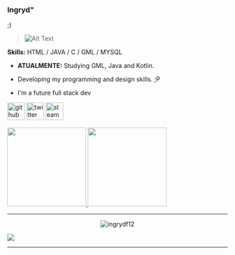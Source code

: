 ### Ingryd"
;) 
> ![Alt Text](https://img.wattpad.com/dd318f308497513f70414e2e71fd8f81431abaea/68747470733a2f2f73332e616d617a6f6e6177732e636f6d2f776174747061642d6d656469612d736572766963652f53746f7279496d6167652f6956456a634d354c5270573875413d3d2d313238373733393136372e313732386563353064326666353365653133343733333432303134332e676966)



<b>Skills:</b> HTML / JAVA / C / GML / MYSQL

- <b> ATUALMENTE:</b> Studying GML, Java and Kotlin.

- Developing my programming and design skills. ;P
- I'm a future full stack dev

[<img src='https://raphaelbrodrigues.github.io/images/git.png' alt='github' height='40'>](https://github.com/ingrydf12)  [<img src='https://icon-library.com/images/twitter-icon-png-white/twitter-icon-png-white-12.jpg' alt='twitter' height='40'>](https://twitter.com/ingrxw)  [<img src='https://img.freepik.com/icones-gratis/vapor_318-219838.jpg?w=2000' alt='steam' height='40'>](https://steamcommunity.com/id/ingrydf12)

<div>
<a href="https://github.com/ingrydf12">
<img height="180em" src="https://github-readme-stats.vercel.app/api/top-langs/?username=ingrydf12&layout=compact&langs_count=8&theme=midnight-purple&border_radius"/>
<img height="180em" src="https://github-readme-stats.vercel.app/api?username=ingrydf12&show_icons=true&theme=midnight-purple&include_all_commits=true&count_private=true&border_radius"/>
  </a>
  </div>
 
  
<hr> 
<p align="center"><img src="https://github-readme-streak-stats.herokuapp.com/?user=ingrydf12&theme=black-ice&hide_border=true&stroke=0000&background=0D1117&ring=e05397&fire=e05397&currStreakLabel=e05397" alt="ingrydf12" /></p>
  
![](https://activity-graph.herokuapp.com/graph?username=ingrydf12&theme=redical)
<hr>

<!--<p align="center">
  --<img src="https://github.com/ingrydf12/ingrydf12/raw/output/github-contribution-grid-snake.svg" alt="snake"></center>
--</p> -->

